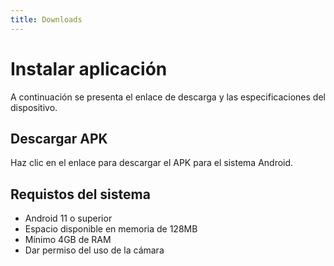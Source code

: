 ```yaml
---
title: Downloads
---
```


# Instalar aplicación

A continuación se presenta el enlace de descarga y las especificaciones del dispositivo.

## Descargar APK

Haz clic en el enlace para descargar el APK para el sistema Android.

## Requistos del sistema

- Android 11 o superior
- Espacio disponible en memoria de 128MB
- Mínimo 4GB de RAM
- Dar permiso del uso de la cámara
